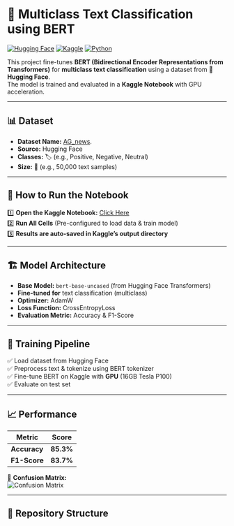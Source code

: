 # 🧠 Multiclass Text Classification using BERT

[![Hugging Face](https://img.shields.io/badge/HuggingFace-Datasets-yellow)](https://huggingface.co/datasets/DatasetName)
[![Kaggle](https://img.shields.io/badge/Kaggle-Notebook-blue)](Kaggle_Link_Here)
[![Python](https://img.shields.io/badge/Python-3.8%2B-blue)](https://www.python.org/)

This project fine-tunes **BERT (Bidirectional Encoder Representations from Transformers)** for **multiclass text classification** using a dataset from 🤗 **Hugging Face**.  
The model is trained and evaluated in a **Kaggle Notebook** with GPU acceleration.

---

## 📊 Dataset  
- **Dataset Name:** [AG_news]([https://huggingface.co/datasets/DatasetName](https://huggingface.co/datasets/SetFit/ag_news)).  
- **Source:** Hugging Face  
- **Classes:** 🏷️ (e.g., Positive, Negative, Neutral)  
- **Size:** 📏 (e.g., 50,000 text samples)  

---

## 🚀 How to Run the Notebook
1️⃣ **Open the Kaggle Notebook:** [Click Here](Kaggle_Link_Here)  
2️⃣ **Run All Cells** (Pre-configured to load data & train model)  
3️⃣ **Results are auto-saved in Kaggle’s output directory**  

---

## 🏗️ Model Architecture  
- **Base Model:** `bert-base-uncased` (from Hugging Face Transformers)  
- **Fine-tuned for** text classification (multiclass)  
- **Optimizer:** AdamW  
- **Loss Function:** CrossEntropyLoss  
- **Evaluation Metric:** Accuracy & F1-Score  

---

## 🔧 Training Pipeline  
✅ Load dataset from Hugging Face  
✅ Preprocess text & tokenize using BERT tokenizer  
✅ Fine-tune BERT on Kaggle with **GPU** (16GB Tesla P100)  
✅ Evaluate on test set  

---

## 📈 Performance  
| Metric  | Score  |
|---------|--------|
| **Accuracy**  | **85.3%**  |
| **F1-Score**  | **83.7%**  |

🔹 **Confusion Matrix:**  
![Confusion Matrix](results/confusion_matrix.png)  

---

## 📂 Repository Structure  
